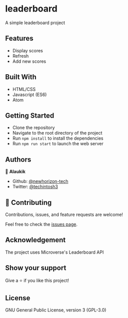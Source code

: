 # leaderboard

A simple leaderboard project

## Features

- Display scores
- Refresh
- Add new scores

## Built With

- HTML/CSS
- Javascript (ES6)
- Atom

## Getting Started

- Clone the repository
- Navigate to the root directory of the project
- Run `npm install` to install the dependencies
- Run `npm run start` to launch the web server

## Authors

👤 **Alaukik**

- Github: [@newhorizon-tech](https://github.com/newhorizon-tech)
- Twitter: [@techintosh3](https://twitter.com/techintosh3)


## 🤝 Contributing

Contributions, issues, and feature requests are welcome!

Feel free to check the [issues page](https://github.com/newhorizon-tech/leaderboard/issues).

## Acknowledgement
 
The project uses Microverse's Leaderboard API

## Show your support

Give a ⭐️ if you like this project!


## License

GNU General Public License, version 3 (GPL-3.0)

